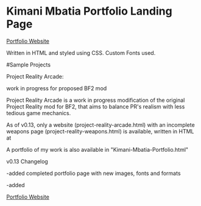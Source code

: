 # Kimani Mbatia Portfolio Landing Page

[Portfolio Website](https://gear5km.github.io/Project-Reality-Arcade/index.html)

Written in HTML and styled using CSS. Custom Fonts used.

#Sample Projects

Project Reality Arcade:

work in progress for proposed BF2 mod 

Project Reality Arcade is a work in progress modification of the original Project Reality mod for BF2, that aims to  balance PR's realism with less tedious game mechanics.

As of v0.13, only a website (project-reality-arcade.html)  with an incomplete weapons page (project-reality-weapons.html) is available, written in HTML at 

A portfolio of my work is also available in "Kimani-Mbatia-Portfolio.html"

v0.13 Changelog

-added completed portfolio page with new images, fonts and formats

-added 

[Portfolio Website](https://gear5km.github.io/Project-Reality-Arcade/index.html)
